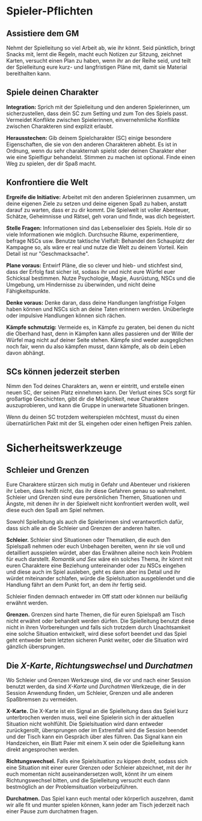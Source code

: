 # Spieler-Pflichten

## Assistiere dem GM

Nehmt der Spielleitung so viel Arbeit ab, wie ihr könnt. Seid pünktlich, bringt Snacks mit, lernt die Regeln, macht euch Notizen zur Sitzung, zeichnet Karten, versucht einen Plan zu haben, wenn ihr an der Reihe seid, und teilt der Spielleitung eure kurz- und langfristigen Pläne mit, damit sie Material bereithalten kann.

## Spiele deinen Charakter

**Integration:** Sprich mit der Spielleitung und den anderen Spielerinnen, um sicherzustellen, dass dein SC zum Setting und zum Ton des Spiels passt. Vermeidet Konflikte zwischen Spielerinnen, einvernehmliche Konflikte zwischen Charakteren sind explizit erlaubt.

**Herausstechen:** Gib deinem Spielcharakter (SC) einige besondere Eigenschaften, die sie von den anderen Charakteren abhebt. Es ist in Ordnung, wenn du sehr charakternah spielst oder deinen Charakter eher wie eine Spielfigur behandelst. Stimmen zu machen ist optional. Finde einen Weg zu spielen, der dir Spaß macht.

## Konfrontiere die Welt

**Ergreife die Initiative:** Arbeitet mit den anderen Spielerinnen zusammen, um deine eigenen Ziele zu setzen und deine eigenen Spaß zu haben, anstatt darauf zu warten, dass er zu dir kommt. Die Spielwelt ist voller Abenteuer, Schätze, Geheimnisse und Rätsel, geh voran und finde, was dich begeistert.

**Stelle Fragen:** Informationen sind das Lebenselixier des Spiels. Hole dir so viele Informationen wie möglich. Durchsuche Räume, experimentiere, befrage  NSCs usw. Benutze taktische Vielfalt: Behandel den Schauplatz der Kampagne so, als wäre er real und nutze die Welt zu deinem Vorteil. Kein Detail ist nur "Geschmacksache".

**Plane voraus:** Entwirf Pläne, die so clever und hieb- und stichfest sind, dass der Erfolg fast sicher ist, sodass ihr und nicht eure Würfel euer Schicksal bestimmen. Nutze Psychologie, Magie, Ausrüstung, NSCs und die Umgebung, um Hindernisse zu überwinden, und nicht deine Fähigkeitspunkte.

**Denke voraus:** Denke daran, dass deine Handlungen langfristige Folgen haben können und NSCs sich an deine Taten erinnern werden. Unüberlegte oder impulsive Handlungen können sich rächen.

**Kämpfe schmutzig:** Vermeide es, in Kämpfe zu geraten, bei denen du nicht die Oberhand hast, denn in Kämpfen kann alles passieren und der Wille der Würfel mag nicht auf deiner Seite stehen. Kämpfe sind weder ausgeglichen noch fair, wenn du also kämpfen musst, dann kämpfe, als ob dein Leben davon abhängt.

## SCs können jederzeit sterben

Nimm den Tod deines Charakters an, wenn er eintritt, und erstelle einen neuen SC, der seinen Platz einnehmen kann. Der Verlust eines SCs sorgt für großartige Geschichten, gibt dir die Möglichkeit, neue Charaktere auszuprobieren, und kann die Gruppe in unerwartete Situationen bringen.

Wenn du deinen SC trotzdem weiterspielen möchtest, musst du einen übernatürlichen Pakt mit der SL eingehen oder einen heftigen Preis zahlen.

<!-- 
# Player Duties

## Assist the GM

Take as much work off of the GM's shoulders as you can. Show up on time, bring snacks, learn the rules, keep session notes, draw maps, be ready for your turn, and tell the GM your short and long- term plans so they can have material ready.

## Play Your Character

**Fitting in:** Talk to the GM and the other players to make sure your PC meshes with the setting and tone of the game. Avoid creating inter-party conflicts unless the other players agree.

**Standing out:** Give your PC some distinctive features that set them apart from the other characters. Note that it's fine to play very in-character or to treat your character more like a pawn. Doing voices is optional. Find a way to play that you enjoy.

## Confront the World

**Take initiative:** Work with the other players to set your own goals and make your own fun rather than waiting for it to come to you.

**Ask questions:** Information is the lifeblood of the game. Get as much of it as you can. Search rooms, experiment, consult sages, etc. apply tactical infinity: Treat the campaign setting as if it was real and turn the world to your advantage. No detail is simply “flavor.”

**Scheme:** Avoid risky plans that require you to roll dice. Instead, create plans so clever and airtight that success is certain. Use psychology, magic, equipment, NPCs, and the environment to overcome obstacles rather than your ability scores.

**Think ahead:** Remember that your actions can have long-term consequences and NPCs will remember what you've done. Rash or impulsive actions can come back to haunt you.

**Fight dirty:** Avoid getting into fights where you don't have the upper hand. Combat in Knave is neither balanced nor fair, so if you must fight, fight like your life depends on it.

## Prepare to Die

Embrace your character's death when it happens and roll up a new PC to take their place. Losing a PC makes for great stories, lets you try out new characters, and can thrust the party into unexpected situations.

-->

# Sicherheitswerkzeuge

## Schleier und Grenzen

Eure Charaktere stürzen sich mutig in Gefahr und Abenteuer und riskieren ihr Leben, dass heißt nicht, das ihr diese Gefahren genau so wahrnehmt. Schleier und Grenzen sind eure persönlichen Themen, Situationen und Ängste, mit denen ihr in der Spielwelt nicht konfrontiert werden wollt, weil diese euch den Spaß am Spiel nehmen.

Sowohl Spielleitung als auch die Spielerinnen sind verantwortlich dafür, dass sich alle an die Schleier und Grenzen der anderen halten.  

**Schleier.** Schleier sind Situationen oder Thematiken, die euch den Spielspaß nehmen oder euch Unbehagen bereiten, wenn ihr sie voll und detailliert ausspielen würdet, aber das Erwähnen alleine noch kein Problem für euch darstellt. _Romantik und Sex_ wäre ein solches Thema, ihr könnt mit euren Charaktere eine Beziehung untereinander oder zu NSCs eingehen und diese auch im Spiel ausleben, geht es dann aber ins Detail und ihr würdet miteinander schlafen, würde die Spielsituation ausgeblendet und die Handlung fährt an dem Punkt fort, an dem ihr fertig seid.

Schleier finden demnach entweder im Off statt oder können nur beiläufig erwähnt werden.

**Grenzen.** Grenzen sind harte Themen, die für euren Spielspaß am Tisch nicht erwähnt oder behandelt werden dürfen. Die Spielleitung benutzt diese nicht in ihren Vorbereitungen und falls sich trotzdem durch Unachtsamkeit eine solche Situation entwickelt, wird diese sofort beendet und das Spiel geht entweder beim letzten sicheren Punkt weiter, oder die Situation wird gänzlich übersprungen.

## Die _X-Karte_, _Richtungswechsel_ und _Durchatmen_

Wo Schleier und Grenzen Werkzeuge sind, die vor und nach einer Session benutzt werden, da sind _X-Karte_ und _Durchatmen_ Werkzeuge, die in der Session Anwendung finden, um Schleier, Grenzen und alle anderen Spaßbremsen zu vermeiden. 

**X-Karte.** Die X-Karte ist ein Signal an die Spielleitung dass das Spiel kurz unterbrochen werden muss, weil eine Spielerin sich in der aktuellen Situation nicht wohlfühlt. Die Spielsituation wird dann entweder zurückgerollt, übersprungen oder im Extremfall wird die Session beendet und der Tisch kann ein Gespräch über ales führen. Das Signal kann ein Handzeichen, ein Blatt Paier mit einem X sein oder die Spielleitung kann direkt angesprochen werden.

**Richtungswechsel.** Falls eine Spielsituation zu kippen droht, sodass sich eine Situation mit einer eurer Grenzen oder Schleier abzeichnet, mit der ihr euch momentan nicht auseinandersetzen wollt, könnt ihr um einem Richtungswechsel bitten, und die Spielleitung versucht euch dann bestmöglich an der Problemsituation vorbeizuführen.

**Durchatmen.** Das Spiel kann euch mental oder körperlich auszehren, damit wir alle fit und munter spielen können, kann jeder am Tisch jederzeit nach einer Pause zum durchatmen fragen.